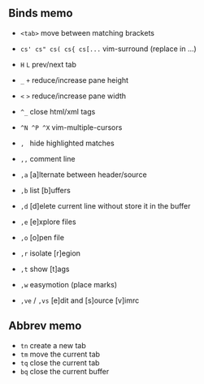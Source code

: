 ## Binds memo

- `<tab>` move between matching brackets

- `cs' cs" cs( cs{ cs[...` vim-surround (replace in ...)
- `H` `L` prev/next tab
- `_` `+` reduce/increase pane height
- `<` `>` reduce/increase pane width
- `^_` close html/xml tags

- `^N ^P ^X` vim-multiple-cursors

- `, ` hide highlighted matches
- `,,` comment line
- `,a` [a]lternate between header/source
- `,b` list [b]uffers
- `,d` [d]elete current line without store it in the buffer
- `,e` [e]xplore files
- `,o` [o]pen file
- `,r` isolate [r]egion
- `,t` show [t]ags
- `,w` easymotion (place marks)
- `,ve` / `,vs` [e]dit and [s]ource [v]imrc

## Abbrev memo

- `tn` create a new tab
- `tm` move the current tab
- `tq` close the current tab
- `bq` close the current buffer
